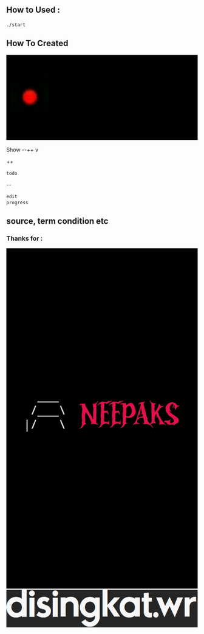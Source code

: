 ## How to Used :

```
./start
```

## How To Created

![ whats_own_trf ](https://raw.githubusercontent.com/kurangnambah/arch.com.termux/main/source/trf.gif)

Show --++ v

++

```
todo
```
--
```
edit
progress
```

## source, term condition etc

### Thanks for :

![ neepaks ](https://raw.githubusercontent.com/kurangnambah/arch.com.termux/main/source/neepaks.jpg)
![ disingkat.wr ](https://raw.githubusercontent.com/kurangnambah/arch.com.termux/main/source/disingkat-wr.png)

